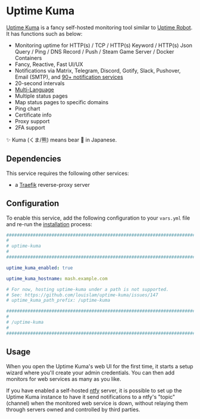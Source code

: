 <!--
SPDX-FileCopyrightText: 2023 Slavi Pantaleev
SPDX-FileCopyrightText: 2025 Suguru Hirahara

SPDX-License-Identifier: AGPL-3.0-or-later
-->

# Uptime Kuma

[Uptime Kuma](https://uptime.kuma.pet/) is a fancy self-hosted monitoring tool similar to [Uptime Robot](https://uptimerobot.com/). It has functions such as below:

- Monitoring uptime for HTTP(s) / TCP / HTTP(s) Keyword / HTTP(s) Json Query / Ping / DNS Record / Push / Steam Game Server / Docker Containers
- Fancy, Reactive, Fast UI/UX
- Notifications via Matrix, Telegram, Discord, Gotify, Slack, Pushover, Email (SMTP), and [90+ notification services](https://github.com/louislam/uptime-kuma/tree/master/src/components/notifications)
- 20-second intervals
- [Multi-Language](https://github.com/louislam/uptime-kuma/tree/master/src/lang)
- Multiple status pages
- Map status pages to specific domains
- Ping chart
- Certificate info
- Proxy support
- 2FA support

✨ Kuma (くま/熊) means bear 🐻 in Japanese.


## Dependencies

This service requires the following other services:

- a [Traefik](traefik.md) reverse-proxy server


## Configuration

To enable this service, add the following configuration to your `vars.yml` file and re-run the [installation](../installing.md) process:

```yaml
########################################################################
#                                                                      #
# uptime-kuma                                                          #
#                                                                      #
########################################################################

uptime_kuma_enabled: true

uptime_kuma_hostname: mash.example.com

# For now, hosting uptime-kuma under a path is not supported.
# See: https://github.com/louislam/uptime-kuma/issues/147
# uptime_kuma_path_prefix: /uptime-kuma

########################################################################
#                                                                      #
# /uptime-kuma                                                         #
#                                                                      #
########################################################################
```

## Usage

When you open the Uptime Kuma's web UI for the first time, it starts a setup wizard where you'll create your admin credentials. You can then add monitors for web services as many as you like.

If you have enabled a self-hosted [ntfy](ntfy.md) server, it is possible to set up the Uptime Kuma instance to have it send notifications to a ntfy's "topic" (channel) when the monitored web service is down, without relaying them through servers owned and controlled by third parties.
